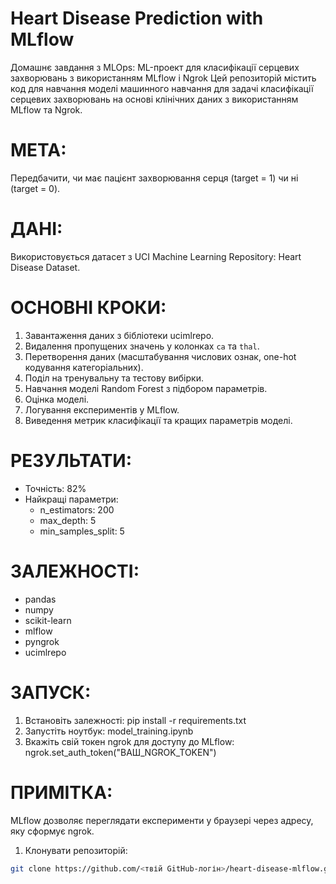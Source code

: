 # Heart Disease Prediction with MLflow
Домашнє завдання з MLOps: ML-проект для класифікації серцевих захворювань з використанням MLflow і Ngrok 
Цей репозиторій містить код для навчання моделі машинного навчання для задачі класифікації серцевих захворювань на основі клінічних даних з використанням MLflow та Ngrok.

# МЕТА:
Передбачити, чи має пацієнт захворювання серця (target = 1) чи ні (target = 0).

# ДАНІ:
Використовується датасет з UCI Machine Learning Repository: Heart Disease Dataset.

# ОСНОВНІ КРОКИ:
1. Завантаження даних з бібліотеки ucimlrepo.
2. Видалення пропущених значень у колонках `ca` та `thal`.
3. Перетворення даних (масштабування числових ознак, one-hot кодування категоріальних).
4. Поділ на тренувальну та тестову вибірки.
5. Навчання моделі Random Forest з підбором параметрів.
6. Оцінка моделі.
7. Логування експериментів у MLflow.
8. Виведення метрик класифікації та кращих параметрів моделі.

# РЕЗУЛЬТАТИ:
- Точність: 82%
- Найкращі параметри:
  - n_estimators: 200
  - max_depth: 5
  - min_samples_split: 5

# ЗАЛЕЖНОСТІ:
- pandas
- numpy
- scikit-learn
- mlflow
- pyngrok
- ucimlrepo

# ЗАПУСК:
1. Встановіть залежності:
   pip install -r requirements.txt
2. Запустіть ноутбук:
   model_training.ipynb
3. Вкажіть свій токен ngrok для доступу до MLflow:
   ngrok.set_auth_token("ВАШ_NGROK_TOKEN")

# ПРИМІТКА:
MLflow дозволяє переглядати експерименти у браузері через адресу, яку сформує ngrok.
1. Клонувати репозиторій:
```bash
git clone https://github.com/<твій GitHub-логін>/heart-disease-mlflow.git
